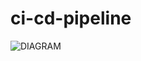 ﻿# ci-cd-pipeline
![DIAGRAM](https://docs.aws.amazon.com/prescriptive-guidance/latest/patterns/images/pattern-img/a8832957-3b9f-4105-bc68-e5ba1f06b87e/images/7fdf7e66-844a-43e2-bdf4-3ed270fe0550.png)
